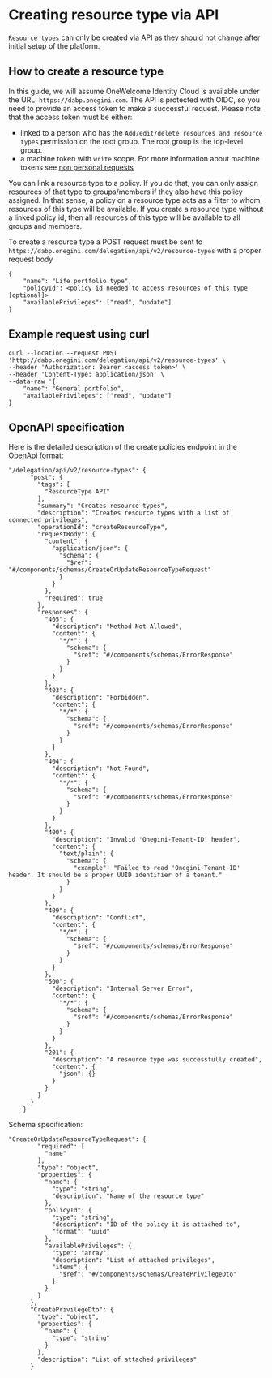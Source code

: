 # Creating resource type via API
`Resource types` can only be created via API as they should not change after initial setup of the platform.

## How to create a resource type
In this guide, we will assume OneWelcome Identity Cloud is available under the URL: `https://dabp.onegini.com`.
The API is protected with OIDC, so you need to provide an access token to make a successful request.
Please note that the access token must be either:
- linked to a person who has the `Add/edit/delete resources and resource types` permission on the root group. The root group is the top-level group.
- a machine token with `write` scope. For more information about machine tokens see [non personal requests](non-personal-requests.md)  

You can link a resource type to a policy. If you do that, you can only assign resources of that type to groups/members if they also have this policy assigned. In that sense, a policy on a resource type acts as a filter to whom resources of this type will be available. If you create a resource type without a linked policy id, then all resources of this type will be available to all groups and members. 

To create a resource type a POST request must be sent to `https://dabp.onegini.com/delegation/api/v2/resource-types` with a proper request body
```
{
    "name": "Life portfolio type",
    "policyId": <policy id needed to access resources of this type [optional]>
    "availablePrivileges": ["read", "update"]
}
```

## Example request using curl

```
curl --location --request POST 'http://dabp.onegini.com/delegation/api/v2/resource-types' \
--header 'Authorization: Bearer <access token>' \
--header 'Content-Type: application/json' \
--data-raw '{
    "name": "General portfolio",
    "availablePrivileges": ["read", "update"]
}
```


## OpenAPI specification
Here is the detailed description of the create policies endpoint in the OpenApi format:
``` 
"/delegation/api/v2/resource-types": {
      "post": {
        "tags": [
          "ResourceType API"
        ],
        "summary": "Creates resource types",
        "description": "Creates resource types with a list of connected privileges",
        "operationId": "createResourceType",
        "requestBody": {
          "content": {
            "application/json": {
              "schema": {
                "$ref": "#/components/schemas/CreateOrUpdateResourceTypeRequest"
              }
            }
          },
          "required": true
        },
        "responses": {
          "405": {
            "description": "Method Not Allowed",
            "content": {
              "*/*": {
                "schema": {
                  "$ref": "#/components/schemas/ErrorResponse"
                }
              }
            }
          },
          "403": {
            "description": "Forbidden",
            "content": {
              "*/*": {
                "schema": {
                  "$ref": "#/components/schemas/ErrorResponse"
                }
              }
            }
          },
          "404": {
            "description": "Not Found",
            "content": {
              "*/*": {
                "schema": {
                  "$ref": "#/components/schemas/ErrorResponse"
                }
              }
            }
          },
          "400": {
            "description": "Invalid 'Onegini-Tenant-ID' header",
            "content": {
              "text/plain": {
                "schema": {
                  "example": "Failed to read 'Onegini-Tenant-ID' header. It should be a proper UUID identifier of a tenant."
                }
              }
            }
          },
          "409": {
            "description": "Conflict",
            "content": {
              "*/*": {
                "schema": {
                  "$ref": "#/components/schemas/ErrorResponse"
                }
              }
            }
          },
          "500": {
            "description": "Internal Server Error",
            "content": {
              "*/*": {
                "schema": {
                  "$ref": "#/components/schemas/ErrorResponse"
                }
              }
            }
          },
          "201": {
            "description": "A resource type was successfully created",
            "content": {
              "json": {}
            }
          }
        }
      }
    }
```
Schema specification:
```
"CreateOrUpdateResourceTypeRequest": {
        "required": [
          "name"
        ],
        "type": "object",
        "properties": {
          "name": {
            "type": "string",
            "description": "Name of the resource type"
          },
          "policyId": {
            "type": "string",
            "description": "ID of the policy it is attached to",
            "format": "uuid"
          },
          "availablePrivileges": {
            "type": "array",
            "description": "List of attached privileges",
            "items": {
              "$ref": "#/components/schemas/CreatePrivilegeDto"
            }
          }
        }
      },
      "CreatePrivilegeDto": {
        "type": "object",
        "properties": {
          "name": {
            "type": "string"
          }
        },
        "description": "List of attached privileges"
      }
```
